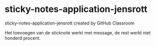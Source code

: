 # sticky-notes-application-jensrott
sticky-notes-application-jensrott created by GitHub Classroom

Het toevoegen van de sticknote werkt met message, de rest werkt niet honderd procent.

